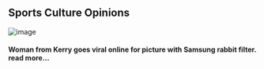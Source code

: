 ## Sports Culture Opinions
![image](https://user-images.githubusercontent.com/87209338/230629343-8a0a708e-6fe3-4b39-bb32-5ffaa119ed9b.jpg)
#### Woman from Kerry goes viral online for picture with Samsung rabbit filter. read more...
